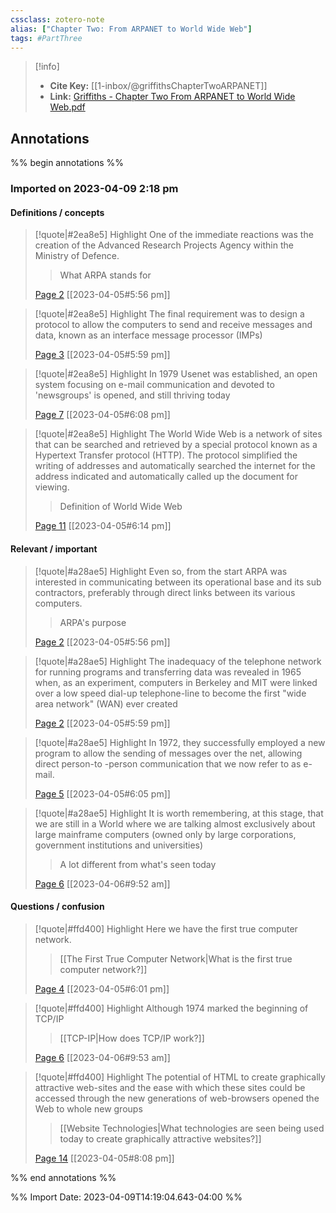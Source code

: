 ```yaml
---
cssclass: zotero-note
alias: ["Chapter Two: From ARPANET to World Wide Web"]
tags: #PartThree 
---
```


> [!info]
> - **Cite Key:** [[1-inbox/@griffithsChapterTwoARPANET]]
> - **Link:** [Griffiths - Chapter Two From ARPANET to World Wide Web.pdf](file://C:\Users\willc\Zotero\storage\JSXXQRKH\Griffiths%20-%20Chapter%20Two%20From%20ARPANET%20to%20World%20Wide%20Web.pdf)

## Annotations
%% begin annotations %%
### Imported on 2023-04-09 2:18 pm

#### Definitions / concepts

> [!quote|#2ea8e5] Highlight
> One of the immediate reactions was the creation of the Advanced Research Projects Agency within the Ministry of Defence.
>
>> What ARPA stands for
>
> [Page 2](zotero://open-pdf/library/items/JSXXQRKH?page=2) [[2023-04-05#5:56 pm]]

> [!quote|#2ea8e5] Highlight
> The final requirement was to design a protocol to allow the computers to send and receive messages and data, known as an interface message processor (IMPs)
>
> [Page 3](zotero://open-pdf/library/items/JSXXQRKH?page=3) [[2023-04-05#5:59 pm]]

> [!quote|#2ea8e5] Highlight
> In 1979 Usenet was established, an open system focusing on e-mail communication and devoted to 'newsgroups' is opened, and still thriving today
>
> [Page 7](zotero://open-pdf/library/items/JSXXQRKH?page=7) [[2023-04-05#6:08 pm]]

> [!quote|#2ea8e5] Highlight
> The World Wide Web is a network of sites that can be searched and retrieved by a special protocol known as a Hypertext Transfer protocol (HTTP). The protocol simplified the writing of addresses and automatically searched the internet for the address indicated and automatically called up the document for viewing.
>
>> Definition of World Wide Web
>
> [Page 11](zotero://open-pdf/library/items/JSXXQRKH?page=11) [[2023-04-05#6:14 pm]]

#### Relevant / important

> [!quote|#a28ae5] Highlight
> Even so, from the start ARPA was interested in communicating between its operational base and its sub contractors, preferably through direct links between its various computers.
>
>> ARPA's purpose
>
> [Page 2](zotero://open-pdf/library/items/JSXXQRKH?page=2) [[2023-04-05#5:56 pm]]

> [!quote|#a28ae5] Highlight
> The inadequacy of the telephone network for running programs and transferring data was revealed in 1965 when, as an experiment, computers in Berkeley and MIT were linked over a low speed dial-up telephone-line to become the first "wide area network" (WAN) ever created
>
> [Page 2](zotero://open-pdf/library/items/JSXXQRKH?page=2) [[2023-04-05#5:59 pm]]

> [!quote|#a28ae5] Highlight
> In 1972, they successfully employed a new program to allow the sending of messages over the net, allowing direct person-to -person communication that we now refer to as e-mail.
>
> [Page 5](zotero://open-pdf/library/items/JSXXQRKH?page=5) [[2023-04-05#6:05 pm]]

> [!quote|#a28ae5] Highlight
> It is worth remembering, at this stage, that we are still in a World where we are talking almost exclusively about large mainframe computers (owned only by large corporations, government institutions and universities)
>
>> A lot different from what's seen today
>
> [Page 6](zotero://open-pdf/library/items/JSXXQRKH?page=6) [[2023-04-06#9:52 am]]

#### Questions / confusion

> [!quote|#ffd400] Highlight
> Here we have the first true computer network.
>
>> [[The First True Computer Network|What is the first true computer network?]]
>
> [Page 4](zotero://open-pdf/library/items/JSXXQRKH?page=4) [[2023-04-05#6:01 pm]]

> [!quote|#ffd400] Highlight
> Although 1974 marked the beginning of TCP/IP
>
>> [[TCP-IP|How does TCP/IP work?]]
>
> [Page 6](zotero://open-pdf/library/items/JSXXQRKH?page=6) [[2023-04-06#9:53 am]]

> [!quote|#ffd400] Highlight
> The potential of HTML to create graphically attractive web-sites and the ease with which these sites could be accessed through the new generations of web-browsers opened the Web to whole new groups
>
>> [[Website Technologies|What technologies are seen being used today to create graphically attractive websites?]]
>
> [Page 14](zotero://open-pdf/library/items/JSXXQRKH?page=14) [[2023-04-05#8:08 pm]]


%% end annotations %%

%% Import Date: 2023-04-09T14:19:04.643-04:00 %%
